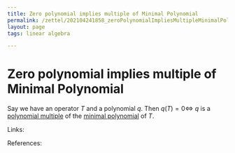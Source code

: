 ```yaml
---
title: Zero polynomial implies multiple of Minimal Polynomial
permalink: /zettel/202104241858_zeroPolynomialImpliesMultipleMinimalPolynomial
layout: page
tags: linear algebra

---
```

# Zero polynomial implies multiple of Minimal Polynomial

Say we have an operator $T$ and a polynomial $q$. Then $q(T) = 0 \iff$ $q$ is a [polynomial multiple](202104241915_polynomialMultipleDefinition) of 
the [minimal polynomial](202104241845_minimalPolynomialDefinition) of $T$.

Links: 

References: 


